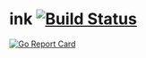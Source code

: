 # ink [![Build Status](https://semaphoreci.com/api/v1/sourcefoundry/ink/branches/master/badge.svg)](https://semaphoreci.com/sourcefoundry/ink)

[![Go Report Card](https://goreportcard.com/badge/github.com/chrissimpkins/ink)](https://goreportcard.com/report/github.com/chrissimpkins/ink)